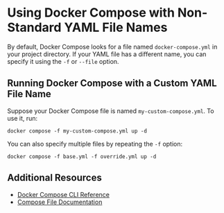# Using Docker Compose with Non-Standard YAML File Names

By default, Docker Compose looks for a file named `docker-compose.yml` in your project directory. If your YAML file has a different name, you can specify it using the `-f` or `--file` option.

## Running Docker Compose with a Custom YAML File Name

Suppose your Docker Compose file is named `my-custom-compose.yml`. To use it, run:

```
docker compose -f my-custom-compose.yml up -d
```

You can also specify multiple files by repeating the `-f` option:

```
docker compose -f base.yml -f override.yml up -d
```

## Additional Resources
- [Docker Compose CLI Reference](https://docs.docker.com/compose/reference/)
- [Compose File Documentation](https://docs.docker.com/compose/compose-file/)
